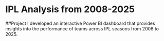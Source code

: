 # IPL Analysis from 2008-2025
##Project
I developed an interactive Power BI dashboard that provides insights into the performance of teams across IPL seasons from 2008 to 2025.
 
